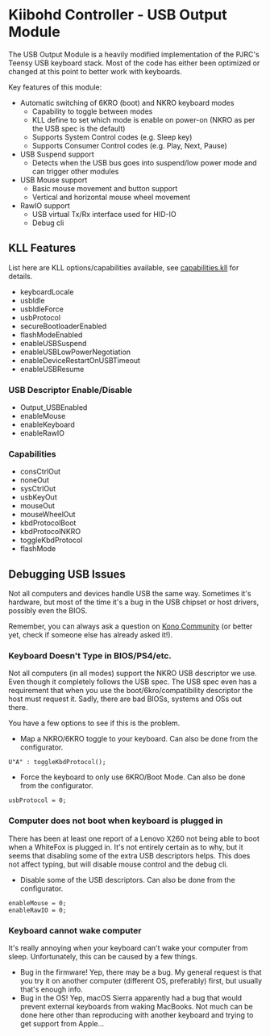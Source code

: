 # Kiibohd Controller - USB Output Module

The USB Output Module is a heavily modified implementation of the PJRC's Teensy USB keyboard stack.
Most of the code has either been optimized or changed at this point to better work with keyboards.

Key features of this module:

* Automatic switching of 6KRO (boot) and NKRO keyboard modes
  - Capability to toggle between modes
  - KLL define to set which mode is enable on power-on (NKRO as per the USB spec is the default)
  - Supports System Control codes (e.g. Sleep key)
  - Supports Consumer Control codes (e.g. Play, Next, Pause)
* USB Suspend support
  - Detects when the USB bus goes into suspend/low power mode and can trigger other modules
* USB Mouse support
  - Basic mouse movement and button support
  - Vertical and horizontal mouse wheel movement
* RawIO support
  - USB virtual Tx/Rx interface used for HID-IO
  - Debug cli


## KLL Features

List here are KLL options/capabilities available, see [capabilities.kll](capabilities.kll) for details.

* keyboardLocale
* usbIdle
* usbIdleForce
* usbProtocol
* secureBootloaderEnabled
* flashModeEnabled
* enableUSBSuspend
* enableUSBLowPowerNegotiation
* enableDeviceRestartOnUSBTimeout
* enableUSBResume


### USB Descriptor Enable/Disable

* Output_USBEnabled
* enableMouse
* enableKeyboard
* enableRawIO


### Capabilities

* consCtrlOut
* noneOut
* sysCtrlOut
* usbKeyOut
* mouseOut
* mouseWheelOut
* kbdProtocolBoot
* kbdProtocolNKRO
* toggleKbdProtocol
* flashMode


## Debugging USB Issues

Not all computers and devices handle USB the same way.
Sometimes it's hardware, but most of the time it's a bug in the USB chipset or host drivers, possibly even the BIOS.

Remember, you can always ask a question on [Kono Community](https://community.kono.store) (or better yet, check if someone else has already asked it!).


### Keyboard Doesn't Type in BIOS/PS4/etc.

Not all computers (in all modes) support the NKRO USB descriptor we use.
Even though it completely follows the USB spec.
The USB spec even has a requirement that when you use the boot/6kro/compatibility descriptor the host must request it.
Sadly, there are bad BIOSs, systems and OSs out there.

You have a few options to see if this is the problem.

* Map a NKRO/6KRO toggle to your keyboard. Can also be done from the configurator.

```
U"A" : toggleKbdProtocol();
```

* Force the keyboard to only use 6KRO/Boot Mode. Can also be done from the configurator.

```
usbProtocol = 0;
```


### Computer does not boot when keyboard is plugged in

There has been at least one report of a Lenovo X260 not being able to boot when a WhiteFox is plugged in.
It's not entirely certain as to why, but it seems that disabling some of the extra USB descriptors helps.
This does not affect typing, but will disable mouse control and the debug cli.

* Disable some of the USB descriptors. Can also be done from the configurator.

```
enableMouse = 0;
enableRawIO = 0;
```


### Keyboard cannot wake computer

It's really annoying when your keyboard can't wake your computer from sleep.
Unfortunately, this can be caused by a few things.

* Bug in the firmware! Yep, there may be a bug. My general request is that you try it on another computer (different OS, preferably) first, but usually that's enough info.
* Bug in the OS! Yep, macOS Sierra apparently had a bug that would prevent external keyboards from waking MacBooks. Not much can be done here other than reproducing with another keyboard and trying to get support from Apple...

